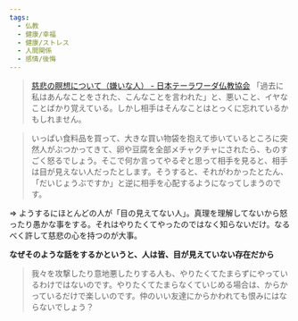```yaml
---
tags:
  - 仏教
  - 健康/幸福
  - 健康/ストレス
  - 人間関係
  - 感情/後悔
---
```

>[慈悲の瞑想について（嫌いな人） - 日本テーラワーダ仏教協会](https://j-theravada.com/dhamma/q&a/gimon53/)
>「過去に私はあんなことをされた、こんなことを言われた」と、悪いこと、イヤなことばかり覚えている。しかし相手はそんなことはとっくに忘れているかもしれません。


>いっぱい食料品を買って、大きな買い物袋を抱えて歩いているところに突然人がぶつかってきて、卵や豆腐を全部メチャクチャにされたら、ものすごく怒るでしょう。そこで何か言ってやるぞと思って相手を見ると、相手は目が見えない人だったとします。そうすると、それがわかったとたん、「だいじょうぶですか」と逆に相手を心配するようになってしまうのです。

=> ようするにほとんどの人が「目の見えてない人」。真理を理解してないから怒ったり愚かな事をする。それはやりたくてやったのではなく知らないだけ。なるべく許して慈悲の心を持つのが大事。

**なぜそのような話をするかというと、人は皆、目が見えていない存在だから**

>我々を攻撃したり意地悪したりする人も、やりたくてたまらずにやっているわけではないのです。やりたくてたまらなくていじめる場合は、からかっているだけで楽しいのです。仲のいい友達にからかわれても恨みにはならないでしょう？

